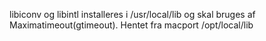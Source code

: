 libiconv og libintl installeres i /usr/local/lib og skal bruges af Maximatimeout(gtimeout). Hentet fra macport /opt/local/lib

